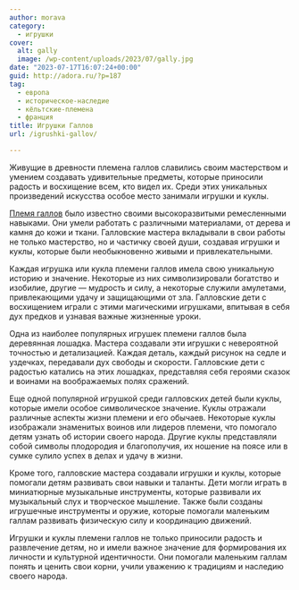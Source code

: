 ```yaml
---
author: morava
category:
  - игрушки
cover:
  alt: gally
  image: /wp-content/uploads/2023/07/gally.jpg
date: "2023-07-17T16:07:24+00:00"
guid: http://adora.ru/?p=187
tag:
  - европа
  - историческое-наследие
  - кёльтские-племена
  - франция
title: Игрушки Галлов
url: /igrushki-gallov/

---
```

Живущие в древности племена галлов славились своим мастерством и умением создавать удивительные предметы, которые приносили радость и восхищение всем, кто видел их. Среди этих уникальных произведений искусства особое место занимали игрушки и куклы.

[Племя галлов](https://www.adora.ru/igrushki-kelty/190/) было известно своими высокоразвитыми ремесленными навыками. Они умели работать с различными материалами, от дерева и камня до кожи и ткани. Галловские мастера вкладывали в свои работы не только мастерство, но и частичку своей души, создавая игрушки и куклы, которые были необыкновенно живыми и привлекательными.

Каждая игрушка или кукла племени галлов имела свою уникальную историю и значение. Некоторые из них символизировали богатство и изобилие, другие — мудрость и силу, а некоторые служили амулетами, привлекающими удачу и защищающими от зла. Галловские дети с восхищением играли с этими магическими игрушками, впитывая в себя дух предков и узнавая важные жизненные уроки.

Одна из наиболее популярных игрушек племени галлов была деревянная лошадка. Мастера создавали эти игрушки с невероятной точностью и детализацией. Каждая деталь, каждый рисунок на седле и уздечках, передавали дух свободы и скорости. Галловские дети с радостью катались на этих лошадках, представляя себя героями сказок и воинами на воображаемых полях сражений.

Еще одной популярной игрушкой среди галловских детей были куклы, которые имели особое символическое значение. Куклы отражали различные аспекты жизни племени и его обычаев. Некоторые куклы изображали знаменитых воинов или лидеров племени, что помогало детям узнать об истории своего народа. Другие куклы представляли собой символы плодородия и благополучия, их ношение на поясе или в сумке сулило успех в делах и удачу в жизни.

Кроме того, галловские мастера создавали игрушки и куклы, которые помогали детям развивать свои навыки и таланты. Дети могли играть в миниатюрные музыкальные инструменты, которые развивали их музыкальный слух и творческое мышление. Также были созданы игрушечные инструменты и оружие, которые помогали маленьким галлам развивать физическую силу и координацию движений.

Игрушки и куклы племени галлов не только приносили радость и развлечение детям, но и имели важное значение для формирования их личности и культурной идентичности. Они помогали маленьким галлам понять и ценить свои корни, учили уважению к традициям и наследию своего народа.
